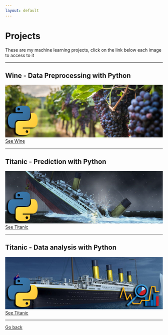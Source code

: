 ```yaml
--- 
layout: default 
---
```

# Projects
These are my machine learning projects, click on the link below each image to access to it

* * *

## Wine - Data Preprocessing with Python
![Octocat](https://github.com/GuilleFerreira/Machine-Learning-Portfolio/blob/main/assets/img/projects/wine-py.png?raw=true)
[See Wine](./wine.html)

* * *

## Titanic - Prediction with Python
![Octocat](https://github.com/GuilleFerreira/Machine-Learning-Portfolio/blob/main/assets/img/projects/titanic-py.png?raw=true)
[See Titanic](./titanic-py.html)

* * *

## Titanic - Data analysis with Python
![Octocat](https://github.com/GuilleFerreira/Machine-Learning-Portfolio/blob/main/assets/img/projects/titanic-analysis.png?raw=true)
[See Titanic](./titanic-analysis.html)

* * *




[Go back](./)
